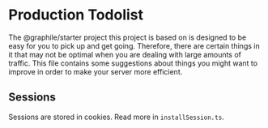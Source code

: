 # Production Todolist

The @graphile/starter project this project is based on is designed to be easy
for you to pick up and get going. Therefore, there are certain things in it that
may not be optimal when you are dealing with large amounts of traffic. This file
contains some suggestions about things you might want to improve in order to
make your server more efficient.

## Sessions

Sessions are stored in cookies. Read more in `installSession.ts`.
